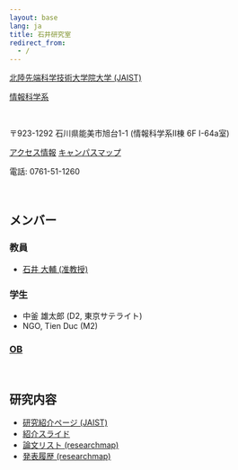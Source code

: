 ```yaml
---
layout: base
lang: ja
title: 石井研究室
redirect_from:
  - /
---
```


[北陸先端科学技術大学院大学 (JAIST)](https://www.jaist.ac.jp/index.html)
            
[情報科学系](https://www.jaist.ac.jp/areas/information-science.html)

<br />

〒923-1292 石川県能美市旭台1-1 (情報科学系II棟 6F I-64a室)

[アクセス情報](https://www.jaist.ac.jp/top/access/)
[キャンパスマップ](https://www.jaist.ac.jp/top/campusmap/)

電話: 0761-51-1260

<br />

## メンバー

### 教員

- [石井 大輔 (准教授)](https://researchmap.jp/dishii?lang=ja)

### 学生

- 中釜 雄太郎 (D2, 東京サテライト)
- NGO, Tien Duc (M2)

### [OB](./ob.html)

<br />

## 研究内容

- [研究紹介ページ (JAIST)](https://www.jaist.ac.jp/laboratory/ngdi/ishii.html)
- [紹介スライド](../2023-04_il-intro.pdf)
- [論文リスト (researchmap)](https://researchmap.jp/dishii/published_papers?lang=ja)
- [発表履歴 (researchmap)](https://researchmap.jp/dishii/misc?lang=ja)

<!-- EOF -->
